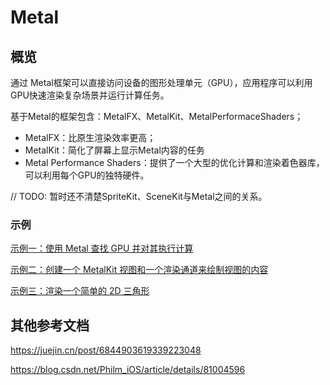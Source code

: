 # Metal

## 概览

通过 Metal框架可以直接访问设备的图形处理单元（GPU），应用程序可以利用GPU快速渲染复杂场景并运行计算任务。

基于Metal的框架包含：MetalFX、MetalKit、MetalPerformaceShaders；


* MetalFX：比原生渲染效率更高；
* MetalKit：简化了屏幕上显示Metal内容的任务
* Metal Performance Shaders：提供了一个大型的优化计算和渲染着色器库，可以利用每个GPU的独特硬件。

// TODO: 暂时还不清楚SpriteKit、SceneKit与Metal之间的关系。

### 示例

[示例一：使用 Metal 查找 GPU 并对其执行计算](https://developer.apple.com/documentation/metal/performing_calculations_on_a_gpu)

[示例二：创建一个 MetalKit 视图和一个渲染通道来绘制视图的内容](https://developer.apple.com/documentation/metal/using_metal_to_draw_a_view_s_contents)

[示例三：渲染一个简单的 2D 三角形](https://developer.apple.com/documentation/metal/using_a_render_pipeline_to_render_primitives)





## 其他参考文档

https://juejin.cn/post/6844903619339223048

https://blog.csdn.net/Philm_iOS/article/details/81004596
